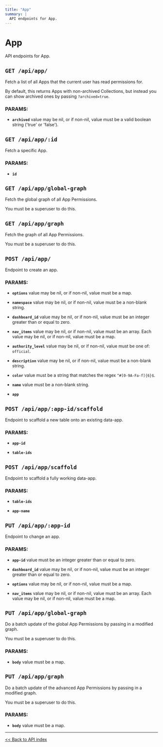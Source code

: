 ```yaml
---
title: "App"
summary: |
  API endpoints for App.
---
```


# App

API endpoints for App.

## `GET /api/app/`

Fetch a list of all Apps that the current user has read permissions for.

  By default, this returns Apps with non-archived Collections, but instead you can show archived ones by passing
  `?archived=true`.

### PARAMS:

*  **`archived`** value may be nil, or if non-nil, value must be a valid boolean string ('true' or 'false').

## `GET /api/app/:id`

Fetch a specific App.

### PARAMS:

*  **`id`**

## `GET /api/app/global-graph`

Fetch the global graph of all App Permissions.

You must be a superuser to do this.

## `GET /api/app/graph`

Fetch the graph of all App Permissions.

You must be a superuser to do this.

## `POST /api/app/`

Endpoint to create an app.

### PARAMS:

*  **`options`** value may be nil, or if non-nil, value must be a map.

*  **`namespace`** value may be nil, or if non-nil, value must be a non-blank string.

*  **`dashboard_id`** value may be nil, or if non-nil, value must be an integer greater than or equal to zero.

*  **`nav_items`** value may be nil, or if non-nil, value must be an array. Each value may be nil, or if non-nil, value must be a map.

*  **`authority_level`** value may be nil, or if non-nil, value must be one of: `official`.

*  **`description`** value may be nil, or if non-nil, value must be a non-blank string.

*  **`color`** value must be a string that matches the regex `^#[0-9A-Fa-f]{6}$`.

*  **`name`** value must be a non-blank string.

*  **`app`**

## `POST /api/app/:app-id/scaffold`

Endpoint to scaffold a new table onto an existing data-app.

### PARAMS:

*  **`app-id`** 

*  **`table-ids`**

## `POST /api/app/scaffold`

Endpoint to scaffold a fully working data-app.

### PARAMS:

*  **`table-ids`** 

*  **`app-name`**

## `PUT /api/app/:app-id`

Endpoint to change an app.

### PARAMS:

*  **`app-id`** value must be an integer greater than or equal to zero.

*  **`dashboard_id`** value may be nil, or if non-nil, value must be an integer greater than or equal to zero.

*  **`options`** value may be nil, or if non-nil, value must be a map.

*  **`nav_items`** value may be nil, or if non-nil, value must be an array. Each value may be nil, or if non-nil, value must be a map.

## `PUT /api/app/global-graph`

Do a batch update of the global App Permissions by passing in a modified graph.

You must be a superuser to do this.

### PARAMS:

*  **`body`** value must be a map.

## `PUT /api/app/graph`

Do a batch update of the advanced App Permissions by passing in a modified graph.

You must be a superuser to do this.

### PARAMS:

*  **`body`** value must be a map.

---

[<< Back to API index](../api-documentation.md)